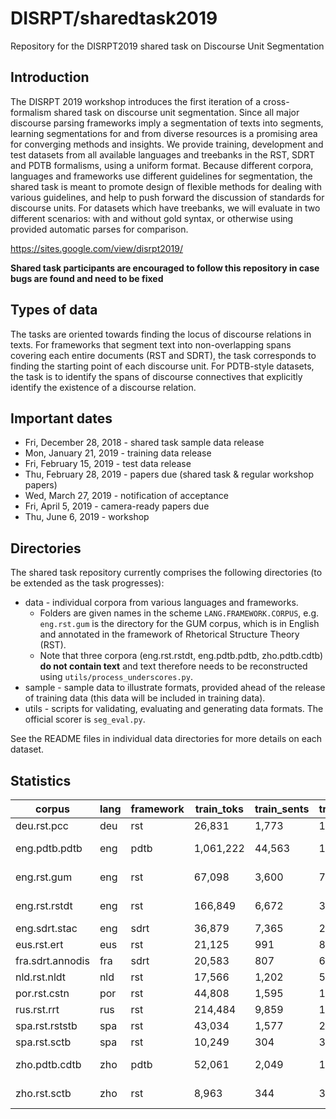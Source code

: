 # DISRPT/sharedtask2019

Repository for the DISRPT2019 shared task on Discourse Unit Segmentation

## Introduction

The DISRPT 2019 workshop introduces the first iteration of a cross-formalism shared task on discourse unit segmentation. Since all major discourse parsing frameworks imply a segmentation of texts into segments, learning segmentations for and from diverse resources is a promising area for converging methods and insights. We provide training, development and test datasets from all available languages and treebanks in the RST, SDRT and PDTB formalisms, using a uniform format. Because different corpora, languages and frameworks use different guidelines for segmentation, the shared task is meant to promote design of flexible methods for dealing with various guidelines, and help to push forward the discussion of standards for discourse units. For datasets which have treebanks, we will evaluate in two different scenarios: with and without gold syntax, or otherwise using provided automatic parses for comparison.

https://sites.google.com/view/disrpt2019/

**Shared task participants are encouraged to follow this repository in case bugs are found and need to be fixed** 

## Types of data

The tasks are oriented towards finding the locus of discourse relations in texts. For frameworks that segment text into non-overlapping spans covering each entire documents (RST and SDRT), the task corresponds to finding the starting point of each discourse unit. For PDTB-style datasets, the task is to identify the spans of discourse connectives that explicitly identify the existence of a discourse relation.

## Important dates

  * Fri, December 28, 2018 - shared task sample data release
  * Mon, January 21, 2019 - training data release
  * Fri, February 15, 2019 - test data release
  * Thu, February 28, 2019 - papers due (shared task & regular workshop papers)
  * Wed, March 27, 2019 - notification of acceptance
  * Fri, April 5, 2019 - camera-ready papers due
  * Thu, June 6, 2019 - workshop

## Directories

The shared task repository currently comprises the following directories (to be extended as the task progresses):

  * data - individual corpora from various languages and frameworks. 
    * Folders are given names in the scheme `LANG.FRAMEWORK.CORPUS`, e.g. `eng.rst.gum` is the directory for the GUM corpus, which is in English and annotated in the framework of Rhetorical Structure Theory (RST).
    * Note that three corpora (eng.rst.rstdt, eng.pdtb.pdtb, zho.pdtb.cdtb) **do not contain text** and text therefore needs to be reconstructed using `utils/process_underscores.py`.
  * sample - sample data to illustrate formats, provided ahead of the release of training data (this data will be included in training data).
  * utils - scripts for validating, evaluating and generating data formats. The official scorer is `seg_eval.py`.

See the README files in individual data directories for more details on each dataset.

## Statistics

| corpus | lang | framework | train_toks | train_sents | train_docs | dev_toks | dev_sents | dev_docs | total_sents_notest | total_toks_notest | total_docs_notest | seg_style | underscored | SpaceAfter | syntax | has_multitoks |
| ----- | ----- | ----- | ----- | ----- | ----- | ----- | ----- | ----- | ----- | ----- | ----- | ----- | ----- | ----- | ----- | ----- |
| deu.rst.pcc | deu | rst | 26,831 | 1,773 | 142 | 3,152 | 207 | 17 | 1,980 | 29,983 | 159 | EDU | no | no | UD | no |
| eng.pdtb.pdtb | eng | pdtb | 1,061,222 | 44,563 | 1,992 | 39,768 | 1,703 | 79 | 46,266 | 1,100,990 | 2,071 | Conn | yes | no | UD (gold) | no |
| eng.rst.gum | eng | rst | 67,098 | 3,600 | 78 | 15,593 | 784 | 18 | 4,384 | 82,691 | 96 | EDU | no | yes | UD (gold) | no |
| eng.rst.rstdt | eng | rst | 166,849 | 6,672 | 309 | 17,309 | 717 | 38 | 7,389 | 184,158 | 347 | EDU | yes | no | UD (gold) | no |
| eng.sdrt.stac | eng | sdrt | 36,879 | 7,365 | 29 | 4,787 | 941 | 6 | 8,306 | 41,666 | 35 | EDU | no | no | UD | no |
| eus.rst.ert | eus | rst | 21,125 | 991 | 84 | 7,533 | 350 | 28 | 1,341 | 28,658 | 112 | EDU | no | no | other | no |
| fra.sdrt.annodis | fra | sdrt | 20,583 | 807 | 64 | 4,467 | 208 | 11 | 1,015 | 25,050 | 75 | EDU | no | no | UD | no |
| nld.rst.nldt | nld | rst | 17,566 | 1,202 | 56 | 3,789 | 257 | 12 | 1,459 | 21,355 | 68 | EDU | no | no | UD | no |
| por.rst.cstn | por | rst | 44,808 | 1,595 | 110 | 6,233 | 232 | 14 | 1,827 | 51,041 | 124 | EDU | no | yes | UD | yes |
| rus.rst.rrt | rus | rst | 214,484 | 9,859 | 140 | 29,412 | 1,327 | 19 | 11,186 | 243,896 | 159 | EDU | no | no | UD | no |
| spa.rst.rststb | spa | rst | 43,034 | 1,577 | 203 | 7,531 | 256 | 32 | 1,833 | 50,565 | 235 | EDU | no | no | UD | no |
| spa.rst.sctb | spa | rst | 10,249 | 304 | 32 | 2,450 | 74 | 9 | 378 | 12,699 | 41 | EDU | no | no | UD | no |
| zho.pdtb.cdtb | zho | pdtb | 52,061 | 2,049 | 125 | 11,178 | 438 | 21 | 2,487 | 63,239 | 146 | Conn | yes | no | other (gold) | no |
| zho.rst.sctb | zho | rst | 8,963 | 344 | 32 | 2,104 | 87 | 9 | 431 | 11,067 | 41 | EDU | no | no | UD (V1) | no |
